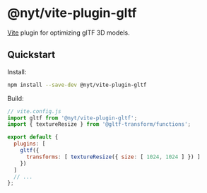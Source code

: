 # @nyt/vite-plugin-gltf

[Vite](https://vitejs.dev/) plugin for optimizing glTF 3D models.

## Quickstart

Install:

```bash
npm install --save-dev @nyt/vite-plugin-gltf
```

Build:

```js
// vite.config.js
import gltf from '@nyt/vite-plugin-gltf';
import { textureResize } from '@gltf-transform/functions';

export default {
  plugins: [ 
    gltf({
      transforms: [ textureResize({ size: [ 1024, 1024 ] }) ]
    }) 
  ]
  // ...
};
```
